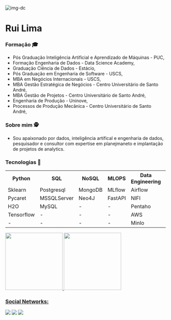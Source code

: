 ![img-dc](https://user-images.githubusercontent.com/106025289/169707066-69b04ad9-0ca5-417f-a34c-e9f5e31b1fc9.jpg)
# Rui Lima 

<h3>Formação &#x1F393;</h3> 

- Pós Graduação Inteligência Artificial e Aprendizado de Máquinas - PUC,  
- Formação Engenharia de Dados - Data Science Academy, 
- Graduação Ciência de Dados - Estácio, 
- Pós Graduação em Engenharia de Software - USCS,
- MBA em Negócios Internacionais - USCS,
- MBA Gestão Estratégica de Negócios - Centro Universitário de Santo André,
- MBA Gestão de Projetos - Centro Universitário de Santo André,
- Engenharia de Produção - Uninove,
- Processos de Produção Mecânica - Centro Universitário de Santo André,

<h3>Sobre mim &#x1F575;</h3>

- Sou apaixonado por dados, inteligência artifical e engenharia de dados, pesquisador e consultor com expertise em planejmaneto e implantação de projetos de analytics.


<h3>Tecnologias  &#x1F680;</h3>

<table>
  <tr>
    <th>Python</th>
    <th>SQL</th>
    <th>NoSQL</th>
    <th>MLOPS</th>
    <th>Data Engineering</th>
    <th>Data Viz</th>
  </tr>
  <tr>
    <td>Sklearn</td>
    <td>Postgresql</td>
    <td>MongoDB</td>
    <td>MLflow</td>
    <td>Airflow</td>
    <td>AutoViz</td>
  </tr>
  <tr>
    <td>Pycaret</td>
    <td>MSSQLServer</td>
    <td>Neo4J</td>
     <td>FastAPI</td>
     <td>NIFI</td>
     <td>SweetViz</td>
  </tr>
  <tr>
    <td>H2O</td>
    <td>MySQL</td>
    <td>-</td>
    <td>-</td>
    <td>Pentaho</td>
    <td>Power BI</td>
  </tr>
  <tr>
    <td>Tensorflow</td>
    <td>-</td>
    <td>-</td>
    <td>-</td>
    <td>AWS</td>
    <td>Streamlit</td>
  </tr>
  <tr>
    <td>-</td>
    <td>-</td>
    <td>-</td>
    <td>-</td>
    <td>MinIo</td>
    <td>-</td>
  </tr>
  </table>
  
<div>
  <a href="https://github.com/ruilima22">
  <img height="180em" src="https://github-readme-stats.vercel.app/api/top-langs/?username=ruilima22&layout=compact&langs_count=7&theme=dracula"/>
  <img height="180em" src="https://github-readme-stats.vercel.app/api?username=ruilima22&show_icons=true&theme=dracula&include_all_commits=true&count_private=true"/>
</div>
  
### Social Networks:

<div>
  <a href="https://www.youtube.com/c/ruilima22" target="_blank"><img src="https://img.shields.io/badge/YouTube-FF0000?style=for-the-badge&logo=youtube&logoColor=white" target="_blank"></a>
  <a href="https://instagram.com/ruilima22" target="_blank"><img src="https://img.shields.io/badge/-Instagram-%23E4405F?style=for-the-badge&logo=instagram&logoColor=white" target="_blank"></a>
  <a href="https://www.linkedin.com/in/ruioliveira1" target="_blank"><img src="https://img.shields.io/badge/-LinkedIn-%230077B5?style=for-the-badge&logo=linkedin&logoColor=white" target="_blank"></a>   
</div>
